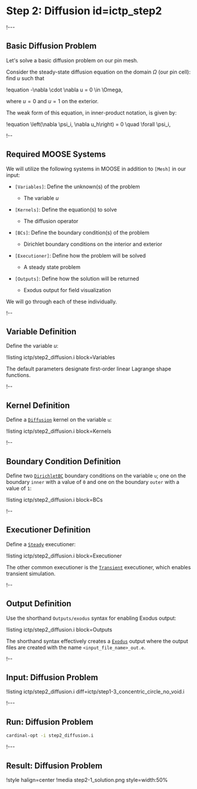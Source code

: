 # Step 2: Diffusion id=ictp_step2

!---

## Basic Diffusion Problem

Let's solve a basic diffusion problem on our pin mesh.

Consider the steady-state diffusion equation on the domain $\Omega$ (our pin cell): find $u$ such that

!equation
-\nabla \cdot \nabla u = 0 \in \Omega,

where $u = 0$ and $u = 1$ on the exterior.

The weak form of this equation, in inner-product notation, is given by:

!equation
\left(\nabla \psi_i, \nabla u_h\right) = 0 \quad \forall \psi_i,

!--

## Required MOOSE Systems

We will utilize the following systems in MOOSE in addition to `[Mesh]` in our input:

- `[Variables]`: Define the unknown(s) of the problem

  - The variable $u$

- `[Kernels]`: Define the equation(s) to solve

  - The diffusion operator

- `[BCs]`: Define the boundary condition(s) of the problem

  - Dirichlet boundary conditions on the interior and exterior

- `[Executioner]`: Define how the problem will be solved

  - A steady state problem

- `[Outputs]`: Define how the solution will be returned

  - Exodus output for field visualization

We will go through each of these individually.

!--

## Variable Definition

Define the variable $u$:

!listing ictp/step2_diffusion.i block=Variables

The default parameters designate first-order linear Lagrange shape functions.

!--

## Kernel Definition

Define a [`Diffusion`](Diffusion.md) kernel on the variable `u`:

!listing ictp/step2_diffusion.i block=Kernels

!--

## Boundary Condition Definition

Define two [`DirichletBC`](DirichletBC.md) boundary conditions on the variable `u`; one on the boundary `inner` with a value of `0` and one on the boundary `outer` with a value of `1`:

!listing ictp/step2_diffusion.i block=BCs

!--

## Executioner Definition

Define a [`Steady`](Steady.md) executioner:

!listing ictp/step2_diffusion.i block=Executioner

The other common executioner is the [`Transient`](Transient.md) executioner, which enables transient simulation.

!--

## Output Definition

Use the shorthand `Outputs/exodus` syntax for enabling Exodus output:

!listing ictp/step2_diffusion.i block=Outputs

The shorthand syntax effectively creates a [`Exodus`](Exodus.md) output where the output files are created with the name `<input_file_name>_out.e`.

!--

## Input: Diffusion Problem

!listing ictp/step2_diffusion.i diff=ictp/step1-3_concentric_circle_no_void.i

!---

## Run: Diffusion Problem

```bash
cardinal-opt -i step2_diffusion.i
```

!---

## Result: Diffusion Problem

!style halign=center
!media step2-1_solution.png style=width:50%
